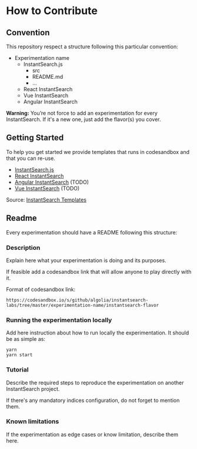 # How to Contribute

## Convention 

This repository respect a structure following this particular convention:

* Experimentation name
    * InstantSearch.js
        * src
        * README.md 
        * ...
    * React InstantSearch
    * Vue InstantSearch
    * Angular InstantSearch

**Warning:** You’re not force to add an experimentation for every InstantSearch. If it's a new one, just add the flavor(s) you cover. 

## Getting Started

To help you get started we provide templates that runs in codesandbox and that you can re-use. 

- [InstantSearch.js](https://codesandbox.io/s/github/algolia/instantsearch-templates/tree/master/src/InstantSearch.js)
- [React InstantSearch](https://codesandbox.io/s/github/algolia/instantsearch-templates/tree/master/src/React%20InstantSearch)
- [Angular InstantSearch](https://codesandbox.io/s/github/algolia/instantsearch-templates/tree/master/src/Angular%20InstantSearch) (TODO)
- [Vue InstantSearch](https://codesandbox.io/s/github/algolia/instantsearch-templates/tree/master/src/Vue%20InstantSearch) (TODO)

Source: [InstantSearch Templates](https://github.com/algolia/instantsearch-templates/)

## Readme

Every experimentation should have a README following this structure: 

### Description

Explain here what your experimentation is doing and its purposes. 

If feasible add a codesandbox link that will allow anyone to play directly with it.  

Format of codesandbox link:

`https://codesandbox.io/s/github/algolia/instantsearch-labs/tree/master/experimentation-name/instantsearch-flavor`

### Running the experimentation locally

Add here instruction about how to run locally the experimentation. It should be as simple as:

```
yarn
yarn start
```

### Tutorial

Describe the required steps to reproduce the experimentation on another InstantSearch project. 

If there's any mandatory indices configuration, do not forget to mention them.

### Known limitations  

If the experimentation as edge cases or know limitation, describe them here. 
